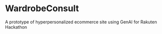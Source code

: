 # WardrobeConsult
 A prototype of hyperpersonalized ecommerce site using GenAI for Rakuten Hackathon
